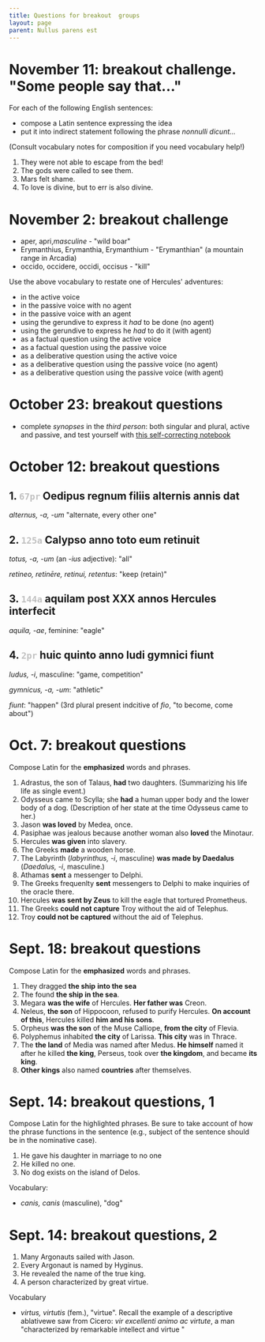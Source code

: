 ```yaml
---
title: Questions for breakout  groups
layout: page
parent: Nullus parens est
---
```



# November 11: breakout challenge. "Some people say that..."

For each of the following English sentences:

- compose a Latin sentence expressing the idea
- put it into indirect statement following the phrase *nonnulli dicunt...*

(Consult vocabulary notes for composition if you need vocabulary help!)

1. They were not able to escape from the bed!
2. The gods were called to see them.
3. Mars felt shame.
4. To love is divine, but to err is also divine.


# November 2: breakout challenge


- aper, apri,*masculine* - "wild boar"
- Erymanthius, Erymanthia, Erymanthium - "Erymanthian" (a mountain range in Arcadia)
- occido, occidere, occidi, occisus - "kill"


Use the above vocabulary to restate one of Hercules' adventures:

- in the active voice
- in the passive voice with no agent
- in the passive voice with an agent
- using the gerundive to express it *had* to be done (no agent)
- using the gerundive to express he *had* to do it (with agent)
- as a factual question using the active voice
-  as a factual question using the passive voice
- as a deliberative question using the active voice
- as a deliberative question using the passive voice (no agent)
- as a deliberative question using the passive voice (with agent)



# October 23: breakout questions

- complete *synopses* in the *third person*: both singular and plural, active and passive, and test yourself with [this self-correcting notebook](https://observablehq.com/@neelsmith/lingua-latina-legenda-unit-2-verb-synopsis?collection=@neelsmith/l3)

# October 12: breakout questions

## 1.  `67pr` Oedipus regnum filiis alternis annis dat

*alternus, -a, -um* "alternate, every other one"

## 2.  `125a` Calypso anno toto eum retinuit

*totus, -a, -um* (an *-ius* adjective): "all"

*retineo, retinēre, retinui, retentus*: "keep (retain)"


## 3. `144a` aquilam post ⅩⅩⅩ annos Hercules interfecit

*aquila, -ae*, feminine: "eagle"



## 4. `2pr` huic quinto anno ludi gymnici fiunt

*ludus, -i*, masculine: "game, competition"

*gymnicus, -a, -um*: "athletic"

*fiunt*: "happen" (3rd plural present indcitive of *fio*, "to become, come about")




# Oct. 7: breakout questions

Compose Latin for the **emphasized** words and phrases.

1. Adrastus, the son of Talaus, **had** two daughters. (Summarizing his life life as single event.)
2. Odysseus came to Scylla; she **had** a  human upper body and the lower body of a dog. (Description of her state at the time Odysseus came to her.)
3. Jason **was loved** by Medea, once.
4. Pasiphae was jealous because another woman also **loved** the Minotaur.
5. Hercules **was given** into slavery.
6. The Greeks **made** a wooden horse.
7. The Labyrinth (*labyrinthus, -i*, masculine) **was made by Daedalus** (*Daedalus, -i*, masculine.)
8. Athamas **sent** a messenger to Delphi.
9.  The Greeks frequenlty **sent** messengers to Delphi to make inquiries of the oracle there.
10. Hercules **was sent by Zeus** to kill the eagle that tortured Prometheus.
11. The Greeks **could not capture** Troy without the aid of Telephus.
12. Troy **could not be captured** without the aid of Telephus.


# Sept. 18: breakout questions

Compose Latin for the **emphasized** words and phrases.

1. They dragged **the ship** **into the sea**
1. The found **the ship in the sea**.
1. Megara **was the wife** of Hercules.  **Her father was** Creon.  
1. Neleus, **the son** of Hippocoon, refused to purify Hercules. **On account of this**, Hercules killed **him and his sons**.
1. Orpheus **was the son** of the Muse Calliope, **from the city** of Flevia.
1. Polyphemus inhabited **the city** of Larissa.  **This city** was in Thrace.
1. The **the land** of Media was named after Medus.  **He himself** named  it after he killed **the king**, Perseus,  took over **the kingdom**, and became **its king**.
1.  **Other kings** also named **countries** after themselves.


# Sept. 14: breakout questions, 1

Compose Latin for the <span class="idthis">highlighted phrases</span>.  Be sure to take account of how the phrase functions in the sentence (e.g., subject of the sentence should be in the nominative case).

1. He gave his daughter in marriage <span class="idthis">to no one</span>
2. He killed <span class="idthis">no one</span>.
3. <span class="idthis">No dog</span> exists on the island of Delos.


Vocabulary:

- *canis, canis* (masculine),  "dog"



# Sept. 14: breakout questions, 2


1. <span class="idthis">Many Argonauts</span> sailed with Jason.
2. <span class="idthis">Every Argonaut</span>  is named by Hyginus.
3. He revealed the name <span class="idthis">of the true king</span>.
3. A person  <span class="idthis">characterized by great virtue</span>.

Vocabulary

- *virtus, virtutis* (fem.), "virtue".  Recall the example of a descriptive ablativewe saw from Cicero: *vir excellenti animo ac virtute*, a man "characterized by remarkable intellect and virtue "




<style>
  code {
    color: silver;
  }

</style>

<link rel="stylesheet" type="text/css" href="../css/latin101.css">
